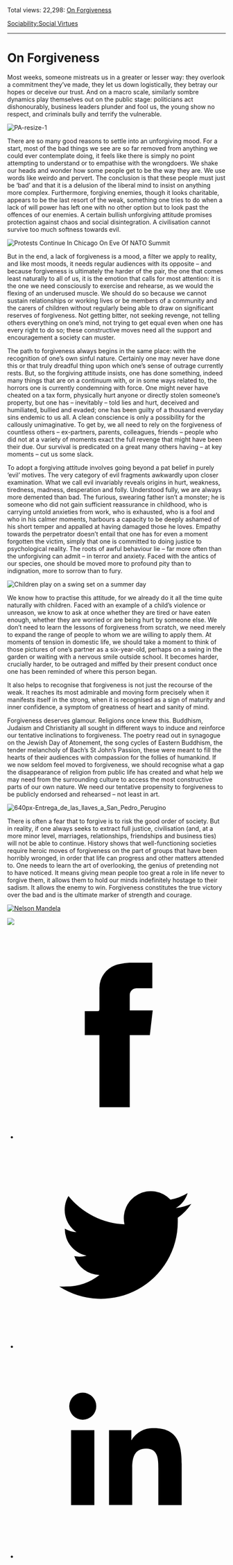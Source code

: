 Total views: 22,298: [On Forgiveness](https://www.theschooloflife.com/thebookoflife/on-forgiveness/)

[Sociability:](https://www.theschooloflife.com/thebookoflife/category/sociability/)[Social Virtues](https://www.theschooloflife.com/thebookoflife/category/sociability/social-virtues/)

* * *

# On Forgiveness
<style>
						.alignnone {
  display: block;
  margin-left: auto;
  margin-right: auto;
  align: center:
}

.addtoany_share_save_container {
display:none;
}

.wp-block-image {
		display: block;
  margin-left: auto;
  margin-right: auto;
  width: 50%;
}

.aligncenter {
display: block;
  margin-left: auto;
  margin-right: auto;
  align: center:
}

@media only screen and (max-width: 500px) {
  .wp-block-image {
		display: block;
  margin-left: auto;
  margin-right: auto;
  width: 100%;
} }

h1 {max-width: 600px !important;
}
.s18-single-post .content-area .site-main article .post-cat-header-display + .old-wrapper p {
    font-size: 1.200em
}
						</style>

Most weeks, someone mistreats us in a greater or lesser way: they overlook a commitment they’ve made, they let us down logistically, they betray our hopes or deceive our trust. And on a macro scale, similarly sombre dynamics play themselves out on the public stage: politicians act dishonourably, business leaders plunder and fool us, the young show no respect, and criminals bully and terrify the vulnerable.

![PA-resize-1](https://www.theschooloflife.com/thebookoflife/wp-content/uploads/2014/09/PA-resize-1.jpg)

There are so many good reasons to settle into an unforgiving mood. For a start, most of the bad things we see are so far removed from anything we could ever contemplate doing, it feels like there is simply no point attempting to understand or to empathise with the wrongdoers. We shake our heads and wonder how some people get to be the way they are. We use words like weirdo and pervert. The conclusion is that these people must just be ‘bad’ and that it is a delusion of the liberal mind to insist on anything more complex. Furthermore, forgiving enemies, though it looks charitable, appears to be the last resort of the weak, something one tries to do when a lack of will power has left one with no other option but to look past the offences of our enemies. A certain bullish unforgiving attitude promises protection against chaos and social disintegration. A civilisation cannot survive too much softness towards evil.

![Protests Continue In Chicago On Eve Of NATO Summit](https://www.theschooloflife.com/thebookoflife/wp-content/uploads/2014/09/144823765.jpg)

But in the end, a lack of forgiveness is a mood, a filter we apply to reality, and like most moods, it needs regular audiences with its opposite – and because forgiveness is ultimately the harder of the pair, the one that comes least naturally to all of us, it is the emotion that calls for most attention: it is the one we need consciously to exercise and rehearse, as we would the flexing of an underused muscle. We should do so because we cannot sustain relationships or working lives or be members of a community and the carers of children without regularly being able to draw on significant reserves of forgiveness. Not getting bitter, not seeking revenge, not telling others everything on one’s mind, not trying to get equal even when one has every right to do so; these constructive moves need all the support and encouragement a society can muster.

The path to forgiveness always begins in the same place: with the recognition of one’s own sinful nature. Certainly one may never have done this or that truly dreadful thing upon which one’s sense of outrage currently rests. But, so the forgiving attitude insists, one has done something, indeed many things that are on a continuum with, or in some ways related to, the horrors one is currently condemning with force. One might never have cheated on a tax form, physically hurt anyone or directly stolen someone’s property, but one has – inevitably – told lies and hurt, deceived and humiliated, bullied and evaded; one has been guilty of a thousand everyday sins endemic to us all. A clean conscience is only a possibility for the callously unimaginative. To get by, we all need to rely on the forgiveness of countless others – ex-partners, parents, colleagues, friends – people who did not at a variety of moments exact the full revenge that might have been their due. Our survival is predicated on a great many others having – at key moments – cut us some slack.

To adopt a forgiving attitude involves going beyond a pat belief in purely ‘evil’ motives. The very category of evil fragments awkwardly upon closer examination. What we call evil invariably reveals origins in hurt, weakness, tiredness, madness, desperation and folly. Understood fully, we are always more demented than bad. The furious, swearing father isn’t a monster; he is someone who did not gain sufficient reassurance in childhood, who is carrying untold anxieties from work, who is exhausted, who is a fool and who in his calmer moments, harbours a capacity to be deeply ashamed of his short temper and appalled at having damaged those he loves. Empathy towards the perpetrator doesn’t entail that one has for even a moment forgotten the victim, simply that one is committed to doing justice to psychological reality. The roots of awful behaviour lie – far more often than the unforgiving can admit – in terror and anxiety. Faced with the antics of our species, one should be moved more to profound pity than to indignation, more to sorrow than to fury.

![Children play on a swing set on a summer day](https://www.theschooloflife.com/thebookoflife/wp-content/uploads/2014/09/81195132.jpg)

We know how to practise this attitude, for we already do it all the time quite naturally with children. Faced with an example of a child’s violence or unreason, we know to ask at once whether they are tired or have eaten enough, whether they are worried or are being hurt by someone else. We don’t need to learn the lessons of forgiveness from scratch, we need merely to expand the range of people to whom we are willing to apply them. At moments of tension in domestic life, we should take a moment to think of those pictures of one’s partner as a six-year-old, perhaps on a swing in the garden or waiting with a nervous smile outside school. It becomes harder, crucially harder, to be outraged and miffed by their present conduct once one has been reminded of where this person began.

It also helps to recognise that forgiveness is not just the recourse of the weak. It reaches its most admirable and moving form precisely when it manifests itself in the strong, when it is recognised as a sign of maturity and inner confidence, a symptom of greatness of heart and sanity of mind.

Forgiveness deserves glamour. Religions once knew this. Buddhism, Judaism and Christianity all sought in different ways to induce and reinforce our tentative inclinations to forgiveness. The poetry read out in synagogue on the Jewish Day of Atonement, the song cycles of Eastern Buddhism, the tender melancholy of Bach’s St John’s Passion, these were meant to fill the hearts of their audiences with compassion for the follies of humankind. If we now seldom feel moved to forgiveness, we should recognise what a gap the disappearance of religion from public life has created and what help we may need from the surrounding culture to access the most constructive parts of our own nature. We need our tentative propensity to forgiveness to be publicly endorsed and rehearsed – not least in art.

![640px-Entrega_de_las_llaves_a_San_Pedro_Perugino](https://www.theschooloflife.com/thebookoflife/wp-content/uploads/2014/09/640px-Entrega_de_las_llaves_a_San_Pedro_Perugino.jpg)

There is often a fear that to forgive is to risk the good order of society. But in reality, if one always seeks to extract full justice, civilisation (and, at a more minor level, marriages, relationships, friendships and business ties) will not be able to continue. History shows that well-functioning societies require heroic moves of forgiveness on the part of groups that have been horribly wronged, in order that life can progress and other matters attended to. One needs to learn the art of overlooking, the genius of pretending not to have noticed. It means giving mean people too great a role in life never to forgive them, it allows them to hold our minds indefinitely hostage to their sadism. It allows the enemy to win. Forgiveness constitutes the true victory over the bad and is the ultimate marker of strength and courage.

[![Nelson Mandela](https://www.theschooloflife.com/thebookoflife/wp-content/uploads/2014/10/454086833.jpg)](http://www.thebookoflife.org/wp-content/uploads/2014/10/454086833.jpg)

[![](https://img.youtube.com/vi/dHX85pHsVLk/0.jpg)](https://www.youtube.com/embed/dHX85pHsVLk '')
<style>
    .iframe-class { display: block !important; }
</style>

- [<svg xmlns="http://www.w3.org/2000/svg" viewbox="0 0 26 26"><title>Facebook</title>
                    <g>
                        <path d="M8.38,10H9.92c.2,0,.29,0,.29-.28,0-.82,0-1.64,0-2.46a3.05,3.05,0,0,1,2.57-3.15A7.22,7.22,0,0,1,14,3.95c.86,0,1.71,0,2.57,0h.25v3.2h-2A.85.85,0,0,0,14,8c0,.62,0,1.24,0,1.91h2.87L16.51,13H14v9H10.21V13H8.38Z"></path>
                    </g>
                </svg>](http://www.facebook.com/sharer/sharer.php?u=https://www.theschooloflife.com/thebookoflife/on-forgiveness/)
- [<svg xmlns="http://www.w3.org/2000/svg" viewbox="0 0 26 26"><title>Twitter</title>
                    <path d="M21.69,7.9a6.75,6.75,0,0,1-1.94.53,3.39,3.39,0,0,0,1.48-1.87,6.76,6.76,0,0,1-2.14.82,3.38,3.38,0,0,0-5.75,3.08,9.59,9.59,0,0,1-7-3.53,3.38,3.38,0,0,0,1,4.51A3.36,3.36,0,0,1,5.89,11v0A3.38,3.38,0,0,0,8.6,14.37a3.39,3.39,0,0,1-1.53.06,3.38,3.38,0,0,0,3.15,2.35A6.78,6.78,0,0,1,6,18.22a6.87,6.87,0,0,1-.81,0A9.6,9.6,0,0,0,20,10.08q0-.22,0-.44A6.86,6.86,0,0,0,21.69,7.9Z"></path>
                </svg>](http://twitter.com/share?url=https://www.theschooloflife.com/thebookoflife/on-forgiveness/&text=&via=theschooloflife)
- [<svg xmlns="http://www.w3.org/2000/svg" viewbox="0 0 26 26"><title>LinkedIn</title>
<path class="cls-2" d="M6.67,10H9.58v9.36H6.67ZM8.13,5.32A1.69,1.69,0,1,1,6.44,7,1.69,1.69,0,0,1,8.13,5.32"></path><path class="cls-2" d="M11.41,10H14.2v1.28h0A3.06,3.06,0,0,1,17,9.75c2.95,0,3.49,1.94,3.49,4.46v5.14H17.57V14.79c0-1.09,0-2.48-1.51-2.48s-1.75,1.18-1.75,2.4v4.63H11.41Z"></path></svg>](https://www.linkedin.com/shareArticle?mini=true&url=https://www.theschooloflife.com/thebookoflife/on-forgiveness/)
